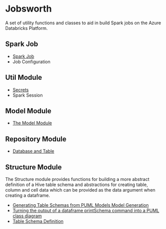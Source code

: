 # Jobsworth


A set of utility functions and classes to aid in build Spark jobs on the Azure Databricks Platform.

## Spark Job

+ [Spark Job](docs/job/spark-job.md)
+ Job Configuration

## Util Module

+ [Secrets](docs/util/secrets.md)
+ Spark Session

## Model Module

+ [The Model Module](docs/model/model.md)

## Repository Module

+ [Database and Table](docs/repo/repository.md)

## Structure Module

The Structure module provides functions for building a more abstract definition of a Hive table schema and abstractions
for creating table, column and cell data which can be provided as the data argument when creating a dataframe.

+ [Generating Table Schemas from PUML Models Model Generation](docs/structure/puml-to-table-dsl.md)
+ [Turning the output of a dataframe printSchema command into a PUML class diagram](docs/structure/hive-print-schema-to-puml-class-model.md)
+ [Table Schema Definition](docs/structure/table-schema.md)


